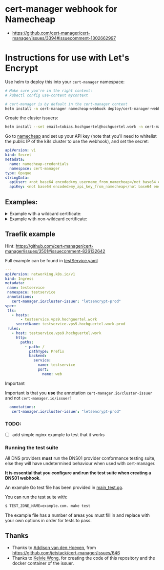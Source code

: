 # cert-manager webhook for Namecheap

- https://github.com/cert-manager/cert-manager/issues/3394#issuecomment-1302662997

# Instructions for use with Let's Encrypt

Use helm to deploy this into your `cert-manager` namespace:

``` sh
# Make sure you're in the right context:
# kubectl config use-context mycontext

# cert-manager is by default in the cert-manager context
helm install -n cert-manager namecheap-webhook deploy/cert-manager-webhook-namecheap/
```

Create the cluster issuers:

``` sh
helm install --set email=tobias.hochguertel@hochguertel.work -n cert-manager letsencrypt-namecheap-issuer deploy/letsencrypt-namecheap-issuer/
```

Go to [namecheap](https://www.namecheap.com/myaccount/login/) and set up your API key (note that you'll need to whitelist the public IP of the k8s cluster to use the webhook), and set the secret:

``` yaml
apiVersion: v1
kind: Secret
metadata:
  name: namecheap-credentials
  namespace: cert-manager
type: Opaque
stringData:
  apiUser: <not base64 encoded>my_username_from_namecheap</not base64 encoded>
  apiKey: <not base64 encoded>my_api_key_from_namecheap</not base64 encoded>
```

## Examples:

<details>

<summary>Example with a wildcard certificate:</summary>

Now you can create a certificate in _staging_ for testing:

``` yaml
apiVersion: cert-manager.io/v1
kind: Certificate
metadata:
  name: wildcard-cert-stage
  namespace: default
spec:
  secretName: wildcard-cert-stage
  commonName: "*.<domain>"
  issuerRef:
    kind: ClusterIssuer
    name: letsencrypt-stage
  dnsNames:
  - "*.<domain>"
```

And now validate that it worked:

``` sh
kubectl get certificates -n default
kubectl describe certificate wildcard-cert-stage
```

And finally, create your _production_ cert, and it'll be ready to use in the `wildcard-cert-prod` secret.

``` yaml
apiVersion: cert-manager.io/v1
kind: Certificate
metadata:
  name: wildcard-cert-prod
  namespace: default
spec:
  secretName: wildcard-cert-prod
  commonName: "*.<domain>"
  issuerRef:
    kind: ClusterIssuer
    name: letsencrypt-prod
  dnsNames:
  - "*.<domain>"
```

And now validate that it worked:

``` sh
kubectl get certificates -n default
kubectl describe certificate service-cert-prod
```

</details>

<details>

<summary>Example with non-wildcard certificate:</summary>


Now you can create a certificate in _staging_ for testing:

``` yaml
apiVersion: cert-manager.io/v1
kind: Certificate
metadata:
  name: service-cert-stage
  namespace: default
spec:
  secretName: service-cert-stage
  commonName: "service.<domain>"
  issuerRef:
    kind: ClusterIssuer
    name: letsencrypt-stage
  dnsNames:
  - "service.<domain>"
```

And now validate that it worked:

``` sh
kubectl get certificates -n default
kubectl describe certificate service-cert-stage
```

And finally, create your _production_ cert, and it'll be ready to use in the `wildcard-cert-prod` secret.

``` yaml
apiVersion: cert-manager.io/v1
kind: Certificate
metadata:
  name: service-cert-prod
  namespace: default
spec:
  secretName: service-cert-prod
  commonName: "service.<domain>"
  issuerRef:
    kind: ClusterIssuer
    name: letsencrypt-prod
  dnsNames:
  - "service.<domain>"
```

And now validate that it worked:

``` sh
kubectl get certificates -n default
kubectl describe certificate service-cert-prod
```

</details>

## Traefik example

Hint: https://github.com/cert-manager/cert-manager/issues/3501#issuecomment-826132642

Full example can be found in [testService.yaml](testService.yaml)

```yaml
---
apiVersion: networking.k8s.io/v1
kind: Ingress
metadata:
 name: testservice
 namespace: testservice
 annotations:
   cert-manager.io/cluster-issuer: "letsencrypt-prod"
spec:
 tls:
   - hosts:
       - testservice.vps9.hochguertel.work
     secretName: testservice.vps9.hochguertel.work-prod
 rules:
   - host: testservice.vps9.hochguertel.work
     http:
       paths:
         - path: /
           pathType: Prefix
           backend:
             service:
               name: testservice
               port:
                 name: web
```

> [!IMPORTANT]
> Important is that you **use** the annotation `cert-manager.io/cluster-issuer` and not `cert-manager.io/issuer`!


```yaml
  annotations:
   cert-manager.io/cluster-issuer: "letsencrypt-prod"
```

### TODO:

- [ ] add simple nginx example to test that it works

### Running the test suite

All DNS providers **must** run the DNS01 provider conformance testing suite,
else they will have undetermined behaviour when used with cert-manager.

**It is essential that you configure and run the test suite when creating a
DNS01 webhook.**

An example Go test file has been provided in [main_test.go](https://github.com/jetstack/cert-manager-webhook-example/blob/master/main_test.go).

You can run the test suite with:

```bash
$ TEST_ZONE_NAME=example.com. make test
```

The example file has a number of areas you must fill in and replace with your
own options in order for tests to pass.

## Thanks

- Thanks to [Addison van den Hoeven](https://github.com/Addyvan), from https://github.com/jetstack/cert-manager/issues/646
- Thanks to [Kelvie Wong](https://github.com/kelvie/cert-manager-webhook-namecheap), for creating the code of this repository and the docker container of the issuer.
